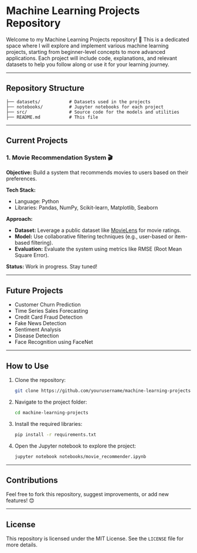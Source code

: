 # Machine Learning Projects Repository

Welcome to my Machine Learning Projects repository! 🚀 This is a dedicated space where I will explore and implement various machine learning projects, starting from beginner-level concepts to more advanced applications. Each project will include code, explanations, and relevant datasets to help you follow along or use it for your learning journey.

---

## Repository Structure

```
├── datasets/           # Datasets used in the projects
├── notebooks/          # Jupyter notebooks for each project
├── src/                # Source code for the models and utilities
├── README.md           # This file
```

---

## Current Projects

### 1. **Movie Recommendation System** 🎬
   **Objective:** Build a system that recommends movies to users based on their preferences.
   
   **Tech Stack:**
   - Language: Python
   - Libraries: Pandas, NumPy, Scikit-learn, Matplotlib, Seaborn

   **Approach:**
   - **Dataset:** Leverage a public dataset like [MovieLens](https://grouplens.org/datasets/movielens/) for movie ratings.
   - **Model:** Use collaborative filtering techniques (e.g., user-based or item-based filtering).
   - **Evaluation:** Evaluate the system using metrics like RMSE (Root Mean Square Error).

   **Status:** Work in progress. Stay tuned!

---

## Future Projects
- Customer Churn Prediction
- Time Series Sales Forecasting
- Credit Card Fraud Detection
- Fake News Detection
- Sentiment Analysis
- Disease Detection
- Face Recognition using FaceNet

---

## How to Use
1. Clone the repository:
   ```bash
   git clone https://github.com/yourusername/machine-learning-projects.git
   ```
2. Navigate to the project folder:
   ```bash
   cd machine-learning-projects
   ```
3. Install the required libraries:
   ```bash
   pip install -r requirements.txt
   ```
4. Open the Jupyter notebook to explore the project:
   ```bash
   jupyter notebook notebooks/movie_recommender.ipynb
   ```

---

## Contributions
Feel free to fork this repository, suggest improvements, or add new features! 😊

---

## License
This repository is licensed under the MIT License. See the `LICENSE` file for more details.
